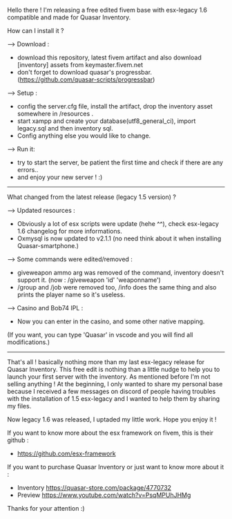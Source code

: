 Hello there !
I'm releasing a free edited fivem base with esx-legacy 1.6 compatible and made for Quasar Inventory.


How can I install it ?

--> Download :
- download this repository, latest fivem artifact and also download [inventory] assets from keymaster.fivem.net
- don't forget to download quasar's progressbar. (https://github.com/quasar-scripts/progressbar)

--> Setup :
- config the server.cfg file, install the artifact, drop the inventory asset somewhere in /resources .
- start xampp and create your database(utf8_general_ci), import legacy.sql and then inventory sql.
- Config anything else you would like to change.

--> Run it:
- try to start the server, be patient the first time and check if there are any errors..
- and enjoy your new server ! :)

--------------------------------------
What changed from the latest release (legacy 1.5 version) ?

--> Updated resources :
- Obviously a lot of esx scripts were update (hehe ^^), check esx-legacy 1.6 changelog for more informations.
- Oxmysql is now updated to v2.1.1 (no need think about it when installing Quasar-smartphone.)

--> Some commands were edited/removed :
- giveweapon ammo arg was removed of the command, inventory doesn't support it. 
(now : /giveweapon 'id' 'weaponname')
- /group and /job were removed too, /info does the same thing and also prints the player name so it's useless.

--> Casino and Bob74 IPL :
- Now you can enter in the casino, and some other native mapping.


(If you want, you can type 'Quasar' in vscode and you will find all modifications.)

--------------------------------------
That's all ! basically nothing more than my last esx-legacy release for Quasar Inventory.
This free edit is nothing than a little nudge to help you to launch your first server with the inventory.
As mentioned before I'm not selling anything ! At the beginning, I only wanted to share my personal base because I received a few messages on discord of people having troubles with the installation of 1.5 esx-legacy and I wanted to help them by sharing my files.

Now legacy 1.6 was released, I uptaded my little work. Hope you enjoy it !

If you want to know more about the esx framework on fivem, this is their github :
- https://github.com/esx-framework

If you want to purchase Quasar Inventory or just want to know more about it :
- Inventory https://quasar-store.com/package/4770732
- Preview https://www.youtube.com/watch?v=PsqMPUhJHMg


Thanks for your attention :)
